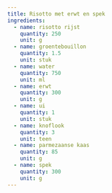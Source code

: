 ```yaml
---
title: Risotto met erwt en spek
ingredients:
  - name: risotto rijst
    quantity: 250
    unit: g
  - name: groentebouillon
    quantity: 1.5
    unit: stuk
  - name: water
    quantity: 750
    unit: ml
  - name: erwt
    quantity: 300
    unit: g
  - name: ui
    quantity: 1
    unit: stuk
  - name: knoflook
    quantity: 3
    unit: teen
  - name: parmezaanse kaas
    quantity: 85
    unit: g
  - name: spek
    quantity: 300
    unit: g
---
```


<Recipe />
